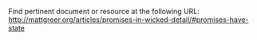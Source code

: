 Find pertinent document or resource at the following URL:
http://mattgreer.org/articles/promises-in-wicked-detail/#promises-have-state
